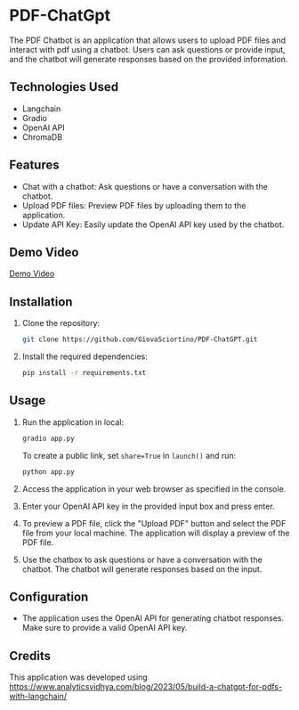 # PDF-ChatGpt

The PDF Chatbot is an application that allows users to upload PDF files and interact with pdf using a chatbot. Users can ask questions or provide input, and the chatbot will generate responses based on the provided information.

## Technologies Used

- Langchain
- Gradio
- OpenAI API
- ChromaDB

## Features

- Chat with a chatbot: Ask questions or have a conversation with the chatbot.
- Upload PDF files: Preview PDF files by uploading them to the application.
- Update API Key: Easily update the OpenAI API key used by the chatbot.

## Demo Video

[Demo Video](https://youtu.be/ARVCUIxr5u0)

<!--[![Demo Video](PDF-ChatGpt.png)](https://youtu.be/ARVCUIxr5u0)-->

## Installation

1. Clone the repository:

   ```bash
   git clone https://github.com/GiovaSciortino/PDF-ChatGPT.git
   ```

2. Install the required dependencies:

   ```bash
   pip install -r requirements.txt
   ```

## Usage

1. Run the application in local:

   ```bash
   gradio app.py
   ```

   To create a public link, set `share=True` in `launch()` and run:
   ```bash
   python app.py
   ```

2. Access the application in your web browser as specified in the console.

3. Enter your OpenAI API key in the provided input box and press enter.

4. To preview a PDF file, click the "Upload PDF" button and select the PDF file from your local machine. The application will display a preview of the PDF file.

5. Use the chatbox to ask questions or have a conversation with the chatbot. The chatbot will generate responses based on the input.


## Configuration

- The application uses the OpenAI API for generating chatbot responses. Make sure to provide a valid OpenAI API key.


## Credits

This application was developed using https://www.analyticsvidhya.com/blog/2023/05/build-a-chatgpt-for-pdfs-with-langchain/
